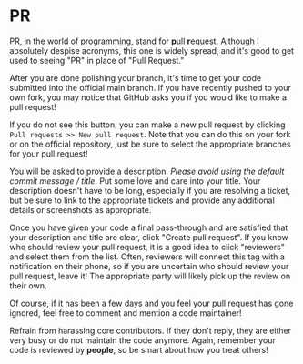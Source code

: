 # PR
PR, in the world of programming, stand for **p**ull **r**equest.
Although I absolutely despise acronyms, this one is widely spread, and it's good to get used to seeing "PR" in place of "Pull Request."

After you are done polishing your branch, it's time to get your code submitted into the official main branch.
If you have recently pushed to your own fork, you may notice that GitHub asks you if you would like to make a pull request!

If you do not see this button, you can make a new pull request by clicking `Pull requests >> New pull request`.
Note that you can do this on your fork or on the official repository, just be sure to select the appropriate branches for your pull request!

You will be asked to provide a description.
*Please avoid using the default commit message / title*.
Put some love and care into your title.
Your description doesn't have to be long, especially if you are resolving a ticket, but be sure to link to the appropriate tickets and provide any additional details or screenshots as appropriate.

Once you have given your code a final pass-through and are satisfied that your description and title are clear, click "Create pull request".
If you know who should review your pull request, it is a good idea to click "reviewers" and select them from the list.
Often, reviewers will connect this tag with a notification on their phone, so if you are uncertain who should review your pull request, leave it!
The appropriate party will likely pick up the review on their own.

Of course, if it has been a few days and you feel your pull request has gone ignored, feel free to comment and mention a code maintainer!

Refrain from harassing core contributors.
If they don't reply, they are either very busy or do not maintain the code anymore.
Again, remember your code is reviewed by **people**, so be smart about how you treat others!
